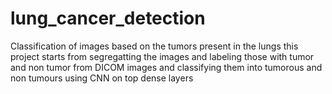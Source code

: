 # lung_cancer_detection
 Classification of images based on the tumors present in the lungs this project starts from segregatting the images and labeling those with tumor and non tumor from DICOM images and classifying them into tumorous and non tumours using CNN on top dense layers
 
